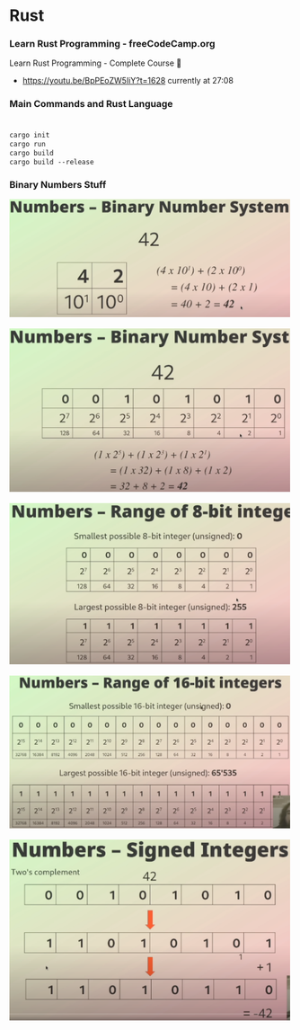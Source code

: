# Rust

### Learn Rust Programming - freeCodeCamp.org

Learn Rust Programming - Complete Course 🦀
- https://youtu.be/BpPEoZW5IiY?t=1628 currently at 27:08

### Main Commands and Rust Language</br></br>
```
cargo init
cargo run
cargo build
cargo build --release
```


### Binary Numbers Stuff

<img src="./images/numbers-base10.png" width="500"/><br/><br/>
<img src="./images/numbers-base2.png" width="500"/><br/><br/>
<img src="./images/numbers-range-8-bit-integers.png" width="500"/><br/><br/>
<img src="./images/numbers-range-16-bit-integers.png" width="500"/><br/><br/>
<img src="./images/numbers-signed-integers.png" width="500"/><br/><br/>
